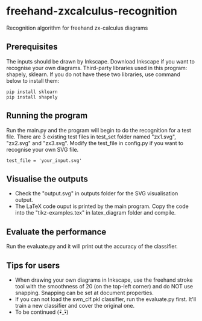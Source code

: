 # freehand-zxcalculus-recognition
Recognition algorithm for freehand zx-calculus diagrams


## Prerequisites

The inputs should be drawn by Inkscape. Download Inkscape if you want to recognise your own diagrams.
Third-party libraries used in this program: shapely, sklearn. If you do not have these two libraries, use command below to install them: 

```
pip install sklearn
pip install shapely
```

## Running the program

Run the main.py and the program will begin to do the recognition for a test file. There are 3 existing test files in test_set folder named "zx1.svg", "zx2.svg" and "zx3.svg". 
Modify the test_file in config.py if you want to recognise your own SVG file. 
```
test_file = 'your_input.svg'
```
## Visualise the outputs
- Check the "output.svg" in outputs folder for the SVG visualisation output. 
- The LaTeX code ouput is printed by the main program. Copy the code into the "tikz-examples.tex" in latex_diagram folder and compile. 

## Evaluate the performance 

Run the evaluate.py and it will print out the accuracy of the classifier. 

## Tips for users

- When drawing your own diagrams in Inkscape, use the freehand stroke tool with the smoothness of 20 (on the top-left corner) and do NOT use snapping. Snapping can be set at document properties.
- If you can not load the svm_clf.pkl classifier, run the evaluate.py first. It'll train a new classifier and cover the original one. 
- To be continued (•ิ_•ิ)


